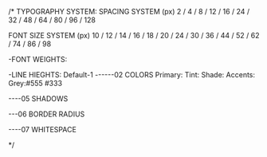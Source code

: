 /*
TYPOGRAPHY SYSTEM: 
SPACING SYSTEM (px)
2 / 4 / 8 / 12 / 16 / 24 / 32 / 48 / 64 / 80 / 96 / 128

FONT SIZE SYSTEM (px)
10 / 12 / 14 / 16 / 18 / 20 / 24 / 30 / 36 / 44 / 52 / 62 / 74 / 86 / 98

-FONT WEIGHTS:

-LINE HIEGHTS:
Default-1
------02 COLORS
Primary:
Tint:
Shade:
Accents:
Grey:#555 #333

----05 SHADOWS

---06 BORDER RADIUS

----07 WHITESPACE

*/